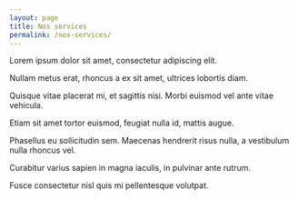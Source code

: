 ```yaml
---
layout: page
title: Nos services
permalink: /nos-services/
---
```


Lorem ipsum dolor sit amet, consectetur adipiscing elit. 

Nullam metus erat, rhoncus a ex sit amet, ultrices lobortis diam. 

Quisque vitae placerat mi, et sagittis nisi. Morbi euismod vel ante vitae vehicula. 

Etiam sit amet tortor euismod, feugiat nulla id, mattis augue. 

Phasellus eu sollicitudin sem. Maecenas hendrerit risus nulla, a vestibulum nulla rhoncus vel. 

Curabitur varius sapien in magna iaculis, in pulvinar ante rutrum. 

Fusce consectetur nisl quis mi pellentesque volutpat. 

